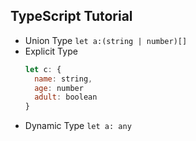 ## TypeScript Tutorial

- Union Type
  `let a:(string | number)[]`
- Explicit Type
  ```javascript
  let c: {
    name: string,
    age: number
    adult: boolean
  }
  ```
- Dynamic Type
  `let a: any`

